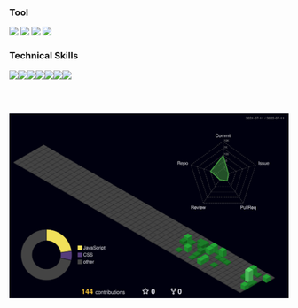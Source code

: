 <!--### My Github
![Top Langs](https://github-readme-stats.vercel.app/api/top-langs/?username=Lee-Ga-Ram&&layout=compact&langs_count=81)-->

### Tool

<img src="https://img.shields.io/badge/VisualStudio-5C2D91?style=flat-square&logo=/VisualStudio&logoColor=white"/></a>
<img src="https://img.shields.io/badge/VisualStudioCode-007ACC?style=flat-square&logo=VisualStudioCode&logoColor=white"/></a>
<img src="https://img.shields.io/badge/EclipseIDE-2C2255?style=flat-square&logo=EclipseIDE&logoColor=white"/></a> <img src="https://img.shields.io/badge/Atom-66595C?style=flat-square&logo=Atom&logoColor=white"/></a>

### Technical Skills
 
<div style="display:flex">
<img src="https://img.shields.io/badge/HTML5-a83432?style=flat-square&logo=HTML5&logoColor=white"/>
<img src="https://img.shields.io/badge/CSS3-325aa8?style=flat-square&logo=CSS3&logoColor=white"/>
<img src="https://img.shields.io/badge/JavaScript-FFCA28?style=flat-square&logo=JavaScript&logoColor=white"/>
<img src="https://img.shields.io/badge/React-32a85d?style=flat-square&logo=React&logoColor=white"/>
<img src="https://img.shields.io/badge/Next.js-32a8a4?style=flat-square&logo=Next.js&logoColor=white"/>
<img src="https://img.shields.io/badge/Node.js-7532a8?style=flat-square&logo=Node.js&logoColor=white"/>
<img src="https://img.shields.io/badge/TypeScript-3e32a8?style=flat-square&logo=TypeScript&logoColor=white"/></div>
 
 <br /><br />

![](./profile-3d-contrib/profile-night-green.svg)
